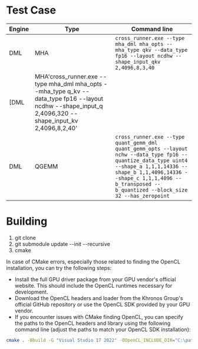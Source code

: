 # Test Case
|Engine| Type|Command line|
|----|---|---|
|DML|MHA|`cross_runner.exe --type mha_dml mha_opts --mha_type qkv --data_type fp16 --layout ncdhw --shape_input_qkv 2,4096,8,3,40`|
[DML|MHA\'cross_runner.exe --type mha_dml mha_opts --mha_type q_kv --data_type fp16 --layout ncdhw --shape_input_q 2,4096,320 --shape_input_kv 2,4096,8,2,40'|
|DML|QGEMM|`cross_runner.exe --type quant_gemm_dml quant_gemm_opts --layout nchw --data_type fp16 --quantize_data_type uint4 --shape_a 1,1,1,14336 --shape_b 1,1,4096,14336 --shape_c 1,1,1,4096 --b_transposed --b_quantized --block_size 32 --has_zeropoint`|

# Building

1. git clone
2. git submodule update --init --recursive
3. cmake

In case of CMake errors, especially those related to finding the OpenCL installation, you can try the following steps:

- Install the full GPU driver package from your GPU vendor's official website. This should include the OpenCL runtimes necessary for development.
- Download the OpenCL headers and loader from the Khronos Group's official GitHub repository or use the OpenCL SDK provided by your GPU vendor.
- If you encounter issues with CMake finding OpenCL, you can specify the paths to the OpenCL headers and library using the following command line (adjust the paths to match your OpenCL SDK installation):

```bash
cmake . -Bbuild -G "Visual Studio 17 2022" -DOpenCL_INCLUDE_DIR="C:\path\to\OpenCL\include" -DOpenCL_LIBRARY="C:\path\to\OpenCL\lib\opencl.lib"
```